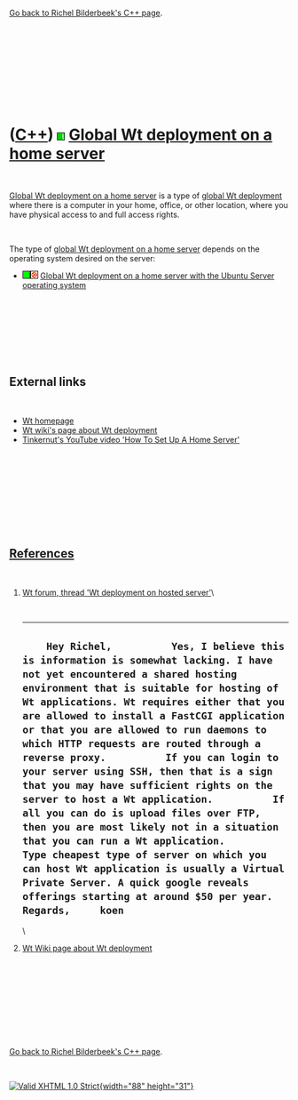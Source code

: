 

[Go back to Richel Bilderbeek's C++ page](Cpp.htm).

 

 

 

 

 

([C++](Cpp.htm)) ![Wt](PicWt.png) [Global Wt deployment on a home server](CppWtDeployGlobalHome.htm)
====================================================================================================

 

[Global Wt deployment on a home server](CppWtDeployGlobalHome.htm) is a
type of [global Wt deployment](CppWtDeployGlobal.htm) where there is a
computer in your home, office, or other location, where you have
physical access to and full access rights.

 

The type of [global Wt deployment on a home
server](CppWtDeployGlobalHome.htm) depends on the operating system
desired on the server:

-   ![OKAY](PicGreen.png)![Ubuntu](PicUbuntu.png) [Global Wt deployment
    on a home server with the Ubuntu Server operating
    system](CppWtDeployGlobalHomeUbuntuServer.htm)

 

 

 

 

External links
--------------

 

-   [Wt homepage](http://www.webtoolkit.eu/wt)
-   [Wt wiki's page about Wt
    deployment](http://redmine.webtoolkit.eu/projects/wt/wiki/Wt_Deployment)
-   [Tinkernut's YouTube video 'How To Set Up A Home
    Server'](http://www.youtube.com/watch?v=-rKDhZJignU)

 

 

 

 

 

[References](CppReferences.htm)
-------------------------------

 

1.  [Wt forum, thread 'Wt deployment on hosted
    server'](http://redmine.emweb.be/boards/2/topics/1128#message-1136)\

     

      -----------------------------------------------------------------------------------------------------------------------------------------------------------------------------------------------------------------------------------------------------------------------------------------------------------------------------------------------------------------------------------------------------------------------------------------------------------------------------------------------------------------------------------------------------------------------------------------------------------------------------------------------------------------------------------------------------------------------------------------------------------------------------------------------------------------------------------------------------------------------------------
      `     Hey Richel,          Yes, I believe this is information is somewhat lacking. I have not yet encountered a shared hosting environment that is suitable for hosting of Wt applications. Wt requires either that you are allowed to install a FastCGI application or that you are allowed to run daemons to which HTTP requests are routed through a reverse proxy.          If you can login to your server using SSH, then that is a sign that you may have sufficient rights on the server to host a Wt application.          If all you can do is upload files over FTP, then you are most likely not in a situation that you can run a Wt application.          Type cheapest type of server on which you can host Wt application is usually a Virtual Private Server. A quick google reveals offerings starting at around $50 per year.          Regards,     koen     `
      -----------------------------------------------------------------------------------------------------------------------------------------------------------------------------------------------------------------------------------------------------------------------------------------------------------------------------------------------------------------------------------------------------------------------------------------------------------------------------------------------------------------------------------------------------------------------------------------------------------------------------------------------------------------------------------------------------------------------------------------------------------------------------------------------------------------------------------------------------------------------------------

    \

2.  [Wt Wiki page about Wt
    deployment](http://redmine.webtoolkit.eu/projects/wt/wiki/Wt_Deployment)

 

 

 

 

 

[Go back to Richel Bilderbeek's C++ page](Cpp.htm).



 

[![Valid XHTML 1.0 Strict](valid-xhtml10.png){width="88"
height="31"}](http://validator.w3.org/check?uri=referer)

